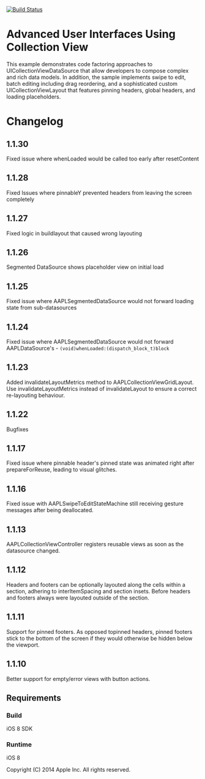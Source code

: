 [![Build Status](https://travis-ci.org/Empora/AAPLAdvancedCollectionView.svg?branch=feature%2FFFX-1210-sticky-footer)](https://travis-ci.org/Empora/AAPLAdvancedCollectionView)
 
# Advanced User Interfaces Using Collection View

This example demonstrates code factoring approaches to UICollectionViewDataSource that allow developers to compose complex and rich data models. In addition, the sample implements swipe to edit, batch editing including drag reordering, and a sophisticated custom UICollectionViewLayout that features pinning headers, global headers, and loading placeholders.

# Changelog

## 1.1.30
Fixed issue where whenLoaded would be called too early after resetContent

## 1.1.28
Fixed Issues where pinnableY prevented headers from leaving the screen completely 

## 1.1.27
Fixed logic in buildlayout that caused wrong layouting  

## 1.1.26
Segmented DataSource shows placeholder view on initial load

## 1.1.25
Fixed issue where AAPLSegmentedDataSource would not forward loading state from sub-datasources

## 1.1.24
 Fixed issue where AAPLSegmentedDataSource would not forward AAPLDataSource's - ````(void)whenLoaded:(dispatch_block_t)block````

## 1.1.23
 Added invalidateLayoutMetrics method to AAPLCollectionViewGridLayout. Use invalidateLayoutMetrics instead of invalidateLayout to ensure a correct re-layouting behaviour.

## 1.1.22
 Bugfixes

## 1.1.17
 Fixed issue where pinnable header's pinned state was animated right after prepareForReuse, leading to visual glitches.

## 1.1.16
 Fixed issue with AAPLSwipeToEditStateMachine still receiving gesture messages after being deallocated.

## 1.1.13
AAPLCollectionViewController registers reusable views as soon as the datasource changed.

## 1.1.12
Headers and footers can be optionally layouted along the cells within a section, adhering to interItemSpacing and section insets. Before headers and footers always were layouted outside of the section.

## 1.1.11
Support for pinned footers. As opposed topinned headers, pinned footers stick to the bottom of the screen if they would otherwise be hidden below the viewport.
 
## 1.1.10
Better support for empty/error views with button actions.

## Requirements

### Build

iOS 8 SDK

### Runtime

iOS 8

Copyright (C) 2014 Apple Inc. All rights reserved.

